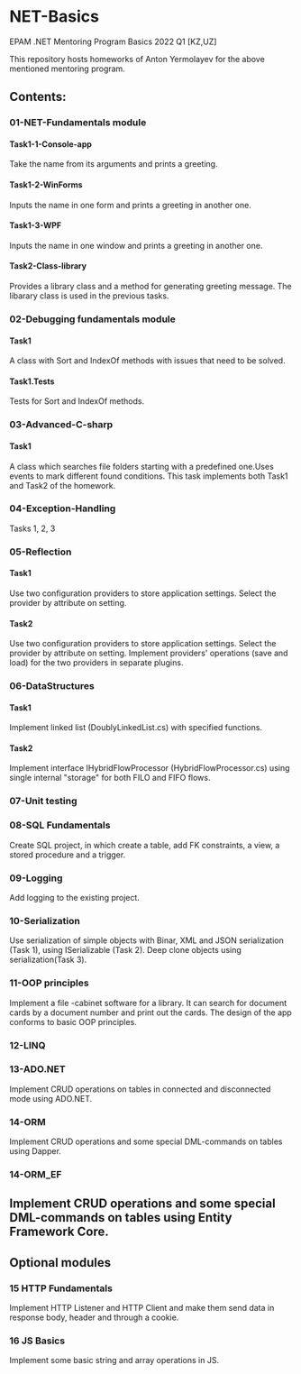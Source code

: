 # NET-Basics
EPAM .NET Mentoring Program Basics 2022 Q1 [KZ,UZ]

This repository hosts homeworks of Anton Yermolayev for the above mentioned mentoring program.
## Contents:
### 01-NET-Fundamentals module
#### Task1-1-Console-app
Take the name from its arguments and prints a greeting.
#### Task1-2-WinForms
Inputs the name in one form and prints a greeting in another one.
#### Task1-3-WPF
Inputs the name in one window and prints a greeting in another one.
#### Task2-Class-library
Provides a library class and a method for generating greeting message. The libarary class is used in the previous tasks.
### 02-Debugging fundamentals module
#### Task1
A class with Sort and IndexOf methods with issues that need to be solved.
#### Task1.Tests
Tests for Sort and IndexOf methods.
### 03-Advanced-C-sharp
#### Task1
A class which searches file folders starting with a predefined one.Uses events to mark different found conditions. This task implements both Task1 and Task2 of the homework. 
### 04-Exception-Handling
Tasks 1, 2, 3
### 05-Reflection
#### Task1
Use two configuration providers to store application settings. Select the provider by attribute on setting.
#### Task2
Use two configuration providers to store application settings. Select the provider by attribute on setting. Implement providers' operations (save and load) for the two providers in separate plugins.
### 06-DataStructures
#### Task1
Implement linked list (DoublyLinkedList.cs) with specified functions.
#### Task2
Implement interface IHybridFlowProcessor<T> (HybridFlowProcessor.cs) using single internal "storage" for both FILO and FIFO flows.
### 07-Unit testing
### 08-SQL Fundamentals
Create SQL project, in which create a table, add FK constraints, a view, a stored procedure and a trigger.
### 09-Logging
Add logging to the existing project.
### 10-Serialization
Use serialization of simple objects with Binar, XML and JSON serialization (Task 1), using ISerializable (Task 2). Deep clone objects using serialization(Task 3).
### 11-OOP principles
Implement a file -cabinet software for a library. It can search for document cards by a document number and print out the cards. The design of the app conforms to basic OOP principles.
### 12-LINQ
### 13-ADO.NET
Implement CRUD operations on tables in connected and disconnected mode using ADO.NET.
### 14-ORM
Implement CRUD operations and some special DML-commands on tables using Dapper.
### 14-ORM_EF
Implement CRUD operations and some special DML-commands on tables using Entity Framework Core.
----------
## Optional modules
### 15 HTTP Fundamentals
Implement HTTP Listener and HTTP Client and make them send data in response body, header and through a cookie.
### 16 JS Basics
Implement some basic string and array operations in JS.